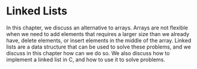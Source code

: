 # Linked Lists

In this chapter, we discuss an alternative to arrays. Arrays are not flexible when we need to add elements that requires a larger size than we already have, delete elements, or insert elements in the middle of the array. Linked lists are a data structure that can be used to solve these problems, and we discuss in this chapter how can we do so. We also discuss how to implement a linked list in C, and how to use it to solve problems.